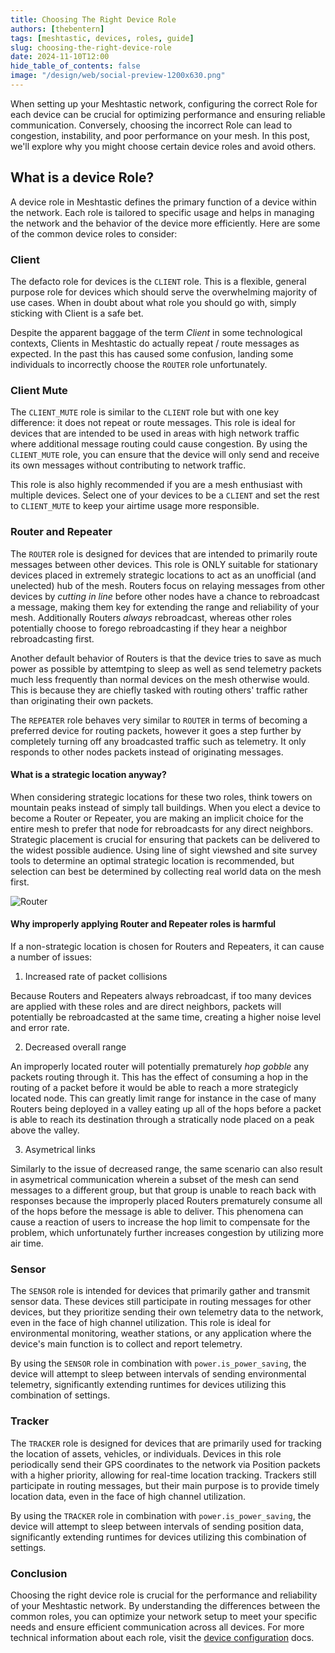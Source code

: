 ```yaml
---
title: Choosing The Right Device Role
authors: [thebentern]
tags: [meshtastic, devices, roles, guide]
slug: choosing-the-right-device-role
date: 2024-11-10T12:00
hide_table_of_contents: false
image: "/design/web/social-preview-1200x630.png"
---
```


When setting up your Meshtastic network, configuring the correct Role for each device can be crucial for optimizing performance and ensuring reliable communication. Conversely, choosing the incorrect Role can lead to congestion, instability, and poor performance on your mesh. In this post, we'll explore why you might choose certain device roles and avoid others.

## What is a device Role?

A device role in Meshtastic defines the primary function of a device within the network. Each role is tailored to specific usage and helps in managing the network and the behavior of the device more efficiently. Here are some of the common device roles to consider:

### Client

The defacto role for devices is the `CLIENT` role. This is a flexible, general purpose role for devices which should serve the overwhelming majority of use cases. When in doubt about what role you should go with, simply sticking with Client is a safe bet.

Despite the apparent baggage of the term *Client* in some technological contexts, Clients in Meshtastic do actually repeat / route messages as expected. In the past this has caused some confusion, landing some individuals to incorrectly choose the `ROUTER` role unfortunately.

### Client Mute

The `CLIENT_MUTE` role is similar to the `CLIENT` role but with one key difference: it does not repeat or route messages. This role is ideal for devices that are intended to be used in areas with high network traffic where additional message routing could cause congestion. By using the `CLIENT_MUTE` role, you can ensure that the device will only send and receive its own messages without contributing to network traffic. 

This role is also highly recommended if you are a mesh enthusiast with multiple devices. Select one of your devices to be a `CLIENT` and set the rest to `CLIENT_MUTE` to keep your airtime usage more responsible.


### Router and Repeater

The `ROUTER` role is designed for devices that are intended to primarily route messages between other devices. This role is ONLY suitable for stationary devices placed in extremely strategic locations to act as an unofficial (and unelected) hub of the mesh. Routers focus on relaying messages from other devices by _cutting in line_ before other nodes have a chance to rebroadcast a message, making them key for extending the range and reliability of your mesh. Additionally Routers *always* rebroadcast, whereas other roles potentially choose to forego rebroadcasting if they hear a neighbor rebroadcasting first.

Another default behavior of Routers is that the device tries to save as much power as possible by attemtping to sleep as well as send telemetry packets much less frequently than normal devices on the mesh otherwise would. This is because they are chiefly tasked with routing others' traffic rather than originating their own packets.

The `REPEATER` role behaves very similar to `ROUTER` in terms of becoming a preferred device for routing packets, however it goes a step further by completely turning off any broadcasted traffic such as telemetry. It only responds to other nodes packets instead of originating messages. 

#### What is a strategic location anyway?

When considering strategic locations for these two roles, think towers on mountain peaks instead of simply tall buildings. When you elect a device to become a Router or Repeater, you are making an implicit choice for the entire mesh to prefer that node for rebroadcasts for any direct neighbors. Strategic placement is crucial for ensuring that packets can be delivered to the widest possible audience. Using line of sight viewshed and site survey tools to determine an optimal strategic location is recommended, but selection can best be determined by collecting real world data on the mesh first.

![Router](/img/blog/router_not_router.png)

#### Why improperly applying Router and Repeater roles is harmful

If a non-strategic location is chosen for Routers and Repeaters, it can cause a number of issues:

1) Increased rate of packet collisions
    
Because Routers and Repeaters always rebroadcast, if too many devices are applied with these roles and are direct neighbors, packets will potentially be rebroadcasted at the same time, creating a higher noise level and error rate. 

2) Decreased overall range

An improperly located router will potentially prematurely *hop gobble* any packets routing through it. This has the effect of consuming a hop in the routing of a packet before it would be able to reach a more strategicly located node. This can greatly limit range for instance in the case of many Routers being deployed in a valley eating up all of the hops before a packet is able to reach its destination through a stratically node placed on a peak above the valley. 

3) Asymetrical links

Similarly to the issue of decreased range, the same scenario can also result in asymetrical communication wherein a subset of the mesh can send messages to a different group, but that group is unable to reach back with responses because the improperly placed Routers prematurely consume all of the hops before the message is able to deliver. This phenomena can cause a reaction of users to increase the hop limit to compensate for the problem, which unfortunately further increases congestion by utilizing more air time.


### Sensor

The `SENSOR` role is intended for devices that primarily gather and transmit sensor data. These devices still participate in routing messages for other devices, but they prioritize sending their own telemetry data to the network, even in the face of high channel utilization. This role is ideal for environmental monitoring, weather stations, or any application where the device's main function is to collect and report telemetry.

By using the `SENSOR` role in combination with `power.is_power_saving`, the device will attempt to sleep between intervals of sending environmental telemetry, significantly extending runtimes for devices utilizing this combination of settings.

### Tracker

The `TRACKER` role is designed for devices that are primarily used for tracking the location of assets, vehicles, or individuals. Devices in this role periodically send their GPS coordinates to the network via Position packets with a higher priority, allowing for real-time location tracking. Trackers still participate in routing messages, but their main purpose is to provide timely location data, even in the face of high channel utilization.

By using the `TRACKER` role in combination with `power.is_power_saving`, the device will attempt to sleep between intervals of sending position data, significantly extending runtimes for devices utilizing this combination of settings.

### Conclusion

Choosing the right device role is crucial for the performance and reliability of your Meshtastic network. By understanding the differences between the common roles, you can optimize your network setup to meet your specific needs and ensure efficient communication across all devices. For more technical information about each role, visit the [device configuration](/docs/configuration/radio/device/#roles) docs.